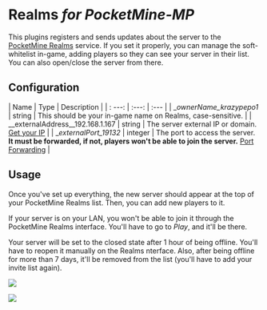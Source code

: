 # Realms _for PocketMine-MP_

This plugins registers and sends updates about the server to the [PocketMine Realms](http://realms.pocketmine.net/) service.
If you set it properly, you can manage the soft-whitelist in-game, adding players so they can see your server in their list.
You can also open/close the server from there.


## Configuration
| Name | Type | Description |
| :
---: | :---: | :--- |
| __ownerName_krazypepo1_ | string | This should be your in-game name on Realms, case-sensitive. |
| __externalAddress__192.168.1.167 | string | The server external IP or domain. [Get your IP](http://www.whatismyip.com/) |
| __externalPort_19132_ | integer | The port to access the server. __It must be forwarded, if not, players won't be able to join the server.__ [Port Forwarding](http://portforward.com/) |


## Usage

Once you've set up everything, the new server should appear at the top of your PocketMine Realms list. Then, you can add new players to it.

If your server is on your LAN, you won't be able to join it through the PocketMine Realms interface. You'll have to go to _Play_, and it'll be there.


Your server will be set to the closed state after 1 hour of being offline. You'll have to reopen it manually on the Realms nterface. Also, after being offline for more than 7 days, it'll be removed from the list (you'll have to add your invite list again).


![](http://i.imgur.com/scwvExil.png)

![](http://i.imgur.com/KPsbBXTl.png)
